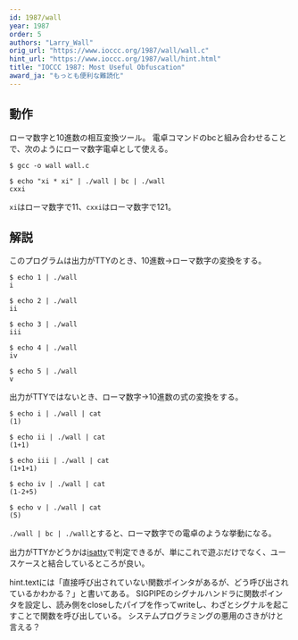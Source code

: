 ```yaml
---
id: 1987/wall
year: 1987
order: 5
authors: "Larry_Wall"
orig_url: "https://www.ioccc.org/1987/wall/wall.c"
hint_url: "https://www.ioccc.org/1987/wall/hint.html"
title: "IOCCC 1987: Most Useful Obfuscation"
award_ja: "もっとも便利な難読化"
---
```


## 動作

ローマ数字と10進数の相互変換ツール。
電卓コマンドのbcと組み合わせることで、次のようにローマ数字電卓として使える。

```
$ gcc -o wall wall.c

$ echo "xi * xi" | ./wall | bc | ./wall
cxxi
```

`xi`はローマ数字で11、`cxxi`はローマ数字で121。

## 解説

このプログラムは出力がTTYのとき、10進数→ローマ数字の変換をする。

```
$ echo 1 | ./wall
i

$ echo 2 | ./wall
ii

$ echo 3 | ./wall
iii

$ echo 4 | ./wall
iv

$ echo 5 | ./wall
v
```

出力がTTYではないとき、ローマ数字→10進数の式の変換をする。

```
$ echo i | ./wall | cat
(1)

$ echo ii | ./wall | cat
(1+1)

$ echo iii | ./wall | cat
(1+1+1)

$ echo iv | ./wall | cat
(1-2+5)

$ echo v | ./wall | cat
(5)
```

`./wall | bc | ./wall`とすると、ローマ数字での電卓のような挙動になる。

出力がTTYかどうかは[isatty](https://linuxjm.osdn.jp/html/LDP_man-pages/man3/isatty.3.html)で判定できるが、単にこれで遊ぶだけでなく、ユースケースと結合しているところが良い。

hint.textには「直接呼び出されていない関数ポインタがあるが、どう呼び出されているかわかる？」と書いてある。
SIGPIPEのシグナルハンドラに関数ポインタを設定し、読み側をcloseしたパイプを作ってwriteし、わざとシグナルを起こすことで関数を呼び出している。
システムプログラミングの悪用のさきがけと言える？
